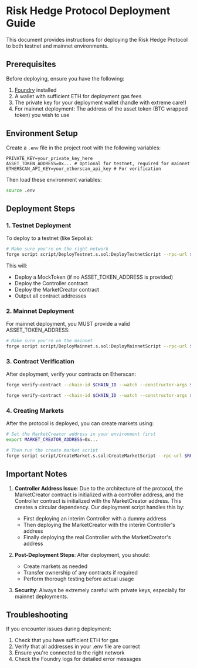 # Risk Hedge Protocol Deployment Guide

This document provides instructions for deploying the Risk Hedge Protocol to both testnet and mainnet environments.

## Prerequisites

Before deploying, ensure you have the following:

1. [Foundry](https://book.getfoundry.sh/getting-started/installation) installed
2. A wallet with sufficient ETH for deployment gas fees
3. The private key for your deployment wallet (handle with extreme care!)
4. For mainnet deployment: The address of the asset token (BTC wrapped token) you wish to use

## Environment Setup

Create a `.env` file in the project root with the following variables:

```
PRIVATE_KEY=your_private_key_here
ASSET_TOKEN_ADDRESS=0x... # Optional for testnet, required for mainnet
ETHERSCAN_API_KEY=your_etherscan_api_key # For verification
```

Then load these environment variables:

```bash
source .env
```

## Deployment Steps

### 1. Testnet Deployment

To deploy to a testnet (like Sepolia):

```bash
# Make sure you're on the right network
forge script script/DeployTestnet.s.sol:DeployTestnetScript --rpc-url $TESTNET_RPC_URL --broadcast --verify
```

This will:
- Deploy a MockToken (if no ASSET_TOKEN_ADDRESS is provided)
- Deploy the Controller contract
- Deploy the MarketCreator contract
- Output all contract addresses

### 2. Mainnet Deployment

For mainnet deployment, you MUST provide a valid ASSET_TOKEN_ADDRESS:

```bash
# Make sure you're on the mainnet
forge script script/DeployMainnet.s.sol:DeployMainnetScript --rpc-url $MAINNET_RPC_URL --broadcast --verify
```

### 3. Contract Verification

After deployment, verify your contracts on Etherscan:

```bash
forge verify-contract --chain-id $CHAIN_ID --watch --constructor-args $(cast abi-encode "constructor(address)" $MARKET_CREATOR_ADDRESS) $CONTROLLER_ADDRESS src/Controller.sol:Controller $ETHERSCAN_API_KEY

forge verify-contract --chain-id $CHAIN_ID --watch --constructor-args $(cast abi-encode "constructor(address,address)" $CONTROLLER_ADDRESS $ASSET_TOKEN_ADDRESS) $MARKET_CREATOR_ADDRESS src/MarketCreator.sol:MarketCreator $ETHERSCAN_API_KEY
```

### 4. Creating Markets

After the protocol is deployed, you can create markets using:

```bash
# Set the MarketCreator address in your environment first
export MARKET_CREATOR_ADDRESS=0x...

# Then run the create market script
forge script script/CreateMarket.s.sol:CreateMarketScript --rpc-url $RPC_URL --broadcast
```

## Important Notes

1. **Controller Address Issue**: Due to the architecture of the protocol, the MarketCreator contract is initialized with a controller address, and the Controller contract is initialized with the MarketCreator address. This creates a circular dependency. Our deployment script handles this by:
   - First deploying an interim Controller with a dummy address
   - Then deploying the MarketCreator with the interim Controller's address
   - Finally deploying the real Controller with the MarketCreator's address

2. **Post-Deployment Steps**: After deployment, you should:
   - Create markets as needed
   - Transfer ownership of any contracts if required
   - Perform thorough testing before actual usage

3. **Security**: Always be extremely careful with private keys, especially for mainnet deployments.

## Troubleshooting

If you encounter issues during deployment:

1. Check that you have sufficient ETH for gas
2. Verify that all addresses in your .env file are correct
3. Ensure you're connected to the right network
4. Check the Foundry logs for detailed error messages 